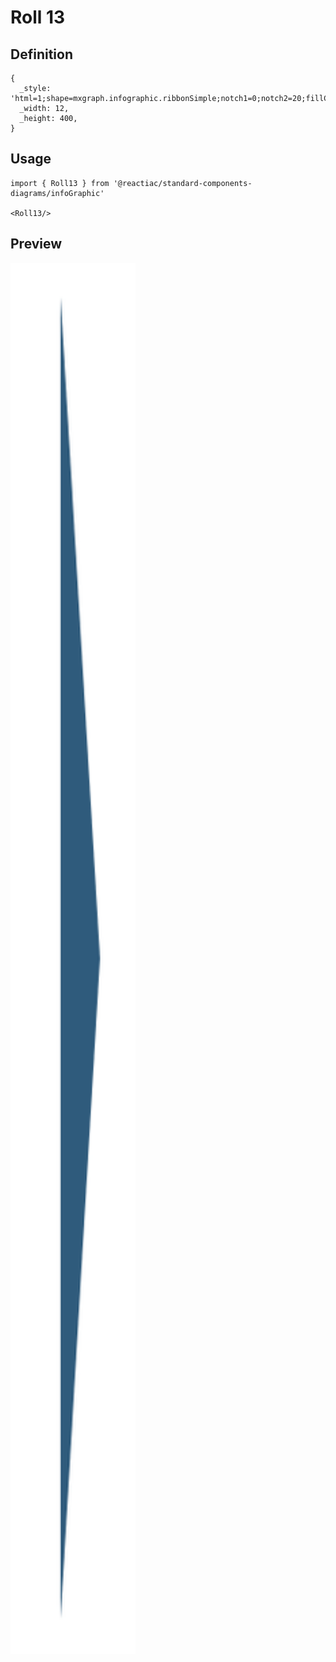 # Roll 13

## Definition

```
{
  _style: 'html=1;shape=mxgraph.infographic.ribbonSimple;notch1=0;notch2=20;fillColor=#2F5B7C;strokeColor=none;align=right;verticalAlign=middle;fontColor=#ffffff;fontSize=14;fontStyle=1;shadow=0;spacingRight=25;',
  _width: 12,
  _height: 400,
}
```

## Usage

```
import { Roll13 } from '@reactiac/standard-components-diagrams/infoGraphic'

<Roll13/>
```

## Preview

<img src="./roll-13.png" width="200"/>
